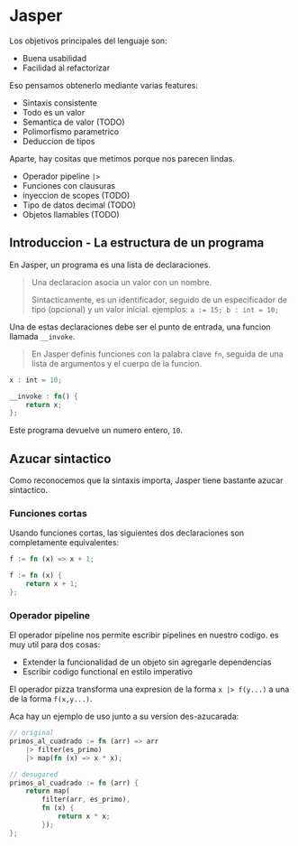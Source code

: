 # Jasper

Los objetivos principales del lenguaje son:

 - Buena usabilidad
 - Facilidad al refactorizar

Eso pensamos obtenerlo mediante varias features:

 - Sintaxis consistente
 - Todo es un valor
 - Semantica de valor (TODO)
 - Polimorfismo parametrico
 - Deduccion de tipos

Aparte, hay cositas que metimos porque nos parecen lindas.

 - Operador pipeline `|>`
 - Funciones con clausuras
 - inyeccion de scopes (TODO)
 - Tipo de datos decimal (TODO)
 - Objetos llamables (TODO)

## Introduccion - La estructura de un programa

En Jasper, un programa es una lista de declaraciones.

> Una declaracion asocia un valor con un nombre.
>
> Sintacticamente, es un identificador, seguido de un especificador de tipo
> (opcional) y un valor inicial. ejemplos: `a := 15; b : int = 10;`

Una de estas declaraciones debe ser el punto de entrada, una funcion llamada
`__invoke`.

> En Jasper definis funciones con la palabra clave `fn`, seguida de una lista de
> argumentos y el cuerpo de la funcion.

```rust
x : int = 10;

__invoke : fn() {
	return x;
};
```

Este programa devuelve un numero entero, `10`.

## Azucar sintactico

Como reconocemos que la sintaxis importa, Jasper tiene bastante azucar sintactico.

### Funciones cortas

Usando funciones cortas, las siguientes dos declaraciones son completamente
equivalentes:

```rust
f := fn (x) => x + 1;

f := fn (x) {
	return x + 1;
};
```

### Operador pipeline

El operador pipeline nos permite escribir pipelines en nuestro codigo.
es muy util para dos cosas:
 - Extender la funcionalidad de un objeto sin agregarle dependencias
 - Escribir codigo functional en estilo imperativo

El operador pizza transforma una expresion de la forma `x |> f(y...)` a una de
la forma `f(x,y...)`.

Aca hay un ejemplo de uso junto a su version des-azucarada:

```rust
// original
primos_al_cuadrado := fn (arr) => arr
	|> filter(es_primo)
	|> map(fn (x) => x * x);

// desugared
primos_al_cuadrado := fn (arr) {
	return map(
		filter(arr, es_primo),
		fn (x) {
			return x * x;
		});
};
```
